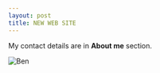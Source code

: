 ```yaml
---
layout: post
title: NEW WEB SITE
---
```



My contact details are in **About me** section.

<img src="https://benoit-liquet.github.io/Resume/benoit.png" alt="Ben">



